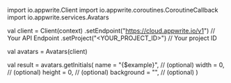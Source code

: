import io.appwrite.Client
import io.appwrite.coroutines.CoroutineCallback
import io.appwrite.services.Avatars

val client = Client(context)
    .setEndpoint("https://cloud.appwrite.io/v1") // Your API Endpoint
    .setProject("<YOUR_PROJECT_ID>") // Your project ID

val avatars = Avatars(client)

val result = avatars.getInitials(
    name = "{$example}", // (optional)
    width = 0, // (optional)
    height = 0, // (optional)
    background = "", // (optional)
)